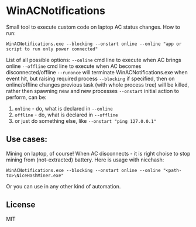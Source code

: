 # WinACNotifications
Small tool to execute custom code on laptop AC status changes.
How to run:

```shell
WinACNotifications.exe --blocking --onstart online --online "app or script to run only power connected"
```

List of all possible options:
`--online` cmd line to execute when AC brings online
`--offline` cmd line to execute when AC becomes disconnected/offline
`--runonce` will terminate WinACNotifications.exe when event hit, but raising required process
`--blocking` if specified, then on online/offline changes previous task (with whole process tree) will be killed, rather then spawning new and new processes
`--onstart` initial action to perform, can be:
1. `online` - do, what is declared in `--online`
2.  `offline` - do, what is declared in `--offline`
3. or just do something else, like `--onstart "ping 127.0.0.1"`

## Use cases:
 Mining on laptop, of course!
 When AC disconnects - it is right choise to stop mining from (not-extracted) battery.
 Here is usage with nicehash:

```shell
WinACNotifications.exe --blocking --onstart online --online "<path-to>\NiceHashMiner.exe"
```
Or you can use in any other kind of automation.

## License
MIT
